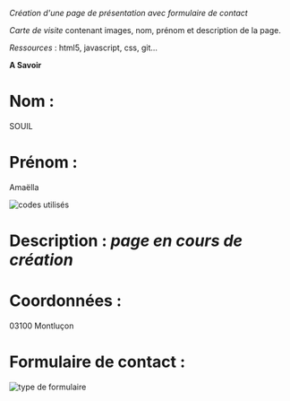 _Création d'une page de présentation avec formulaire de contact_

*Carte de visite* contenant images, nom, prénom et description de la page.

*Ressources* : html5, javascript, css, git...

__A Savoir__

# Nom : 
SOUIL

# Prénom : 
Amaëlla

![codes utilisés](https://anthony-pilloud.fr/app/views/template/images/html5-css3-jquery.png)

# Description : *page en cours de création*

# Coordonnées : 
03100 Montluçon

# Formulaire de contact :
![type de formulaire](https://mdn.mozillademos.org/files/15999/0006.png)
